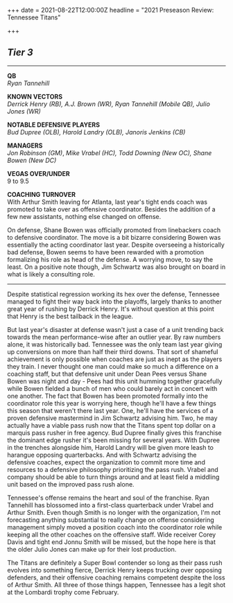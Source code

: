 +++
date = 2021-08-22T12:00:00Z
headline = "2021 Preseason Review: Tennessee Titans"

+++
## _Tier 3_

***

**QB**  
_Ryan Tannehill_

**KNOWN VECTORS**  
_Derrick Henry (RB), A.J. Brown (WR), Ryan Tannehill (Mobile QB), Julio Jones (WR)_

**NOTABLE DEFENSIVE PLAYERS**  
_Bud Dupree (OLB), Harold Landry (OLB), Janoris Jenkins (CB)_

**MANAGERS**  
_Jon Robinson (GM)_, _Mike Vrabel (HC), Todd Downing (New OC), Shane Bowen (New DC)_

**VEGAS OVER/UNDER**  
9 to 9.5

**COACHING TURNOVER**  
With Arthur Smith leaving for Atlanta, last year's tight ends coach was promoted to take over as offensive coordinator. Besides the addition of a few new assistants, nothing else changed on offense.

On defense, Shane Bowen was officially promoted from linebackers coach to defensive coordinator. The move is a bit bizarre considering Bowen was essentially the acting coordinator last year. Despite overseeing a historically bad defense, Bowen seems to have been rewarded with a promotion formalizing his role as head of the defense. A worrying move, to say the least. On a positive note though, Jim Schwartz was also brought on board in what is likely a consulting role.

***

Despite statistical regression working its hex over the defense, Tennessee managed to fight their way back into the playoffs, largely thanks to another great year of rushing by Derrick Henry. It's without question at this point that Henry is the best tailback in the league.

But last year's disaster at defense wasn't just a case of a unit trending back towards the mean performance-wise after an outlier year. By raw numbers alone, it was historically bad. Tennessee was the only team last year giving up conversions on more than half their third downs. That sort of shameful achievement is only possible when coaches are just as inept as the players they train. I never thought one man could make so much a difference on a coaching staff, but that defensive unit under Dean Pees versus Shane Bowen was night and day - Pees had this unit humming together gracefully while Bowen fielded a bunch of men who could barely act in concert with one another. The fact that Bowen has been promoted formally into the coordinator role this year is worrying here, though he'll have a few things this season that weren't there last year. One, he'll have the services of a proven defensive mastermind in Jim Schwartz advising him. Two, he may actually have a viable pass rush now that the Titans spent top dollar on a marquis pass rusher in free agency. Bud Dupree finally gives this franchise the dominant edge rusher it's been missing for several years. With Dupree in the trenches alongside him, Harold Landry will be given more leash to harangue opposing quarterbacks. And with Schwartz advising the defensive coaches, expect the organization to commit more time and resources to a defensive philosophy prioritizing the pass rush. Vrabel and company should be able to turn things around and at least field a middling unit based on the improved pass rush alone.

Tennessee's offense remains the heart and soul of the franchise. Ryan Tannehill has blossomed into a first-class quarterback under Vrabel and Arthur Smith. Even though Smith is no longer with the organization, I'm not forecasting anything substantial to really change on offense considering management simply moved a position coach into the coordinator role while keeping all the other coaches on the offensive staff. Wide receiver Corey Davis and tight end Jonnu Smith will be missed, but the hope here is that the older Julio Jones can make up for their lost production.

The Titans are definitely a Super Bowl contender so long as their pass rush evolves into something fierce, Derrick Henry keeps trucking over opposing defenders, and their offensive coaching remains competent despite the loss of Arthur Smith. All three of those things happen, Tennessee has a legit shot at the Lombardi trophy come February.